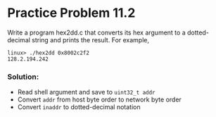 # Practice Problem 11.2

Write a program hex2dd.c that converts its hex argument to a dotted-decimal string and prints the result. For example,

```
linux> ./hex2dd 0x8002c2f2
128.2.194.242
```

### Solution:
- Read shell argument and save to `uint32_t addr`
- Convert `addr` from host byte order to network byte order
- Convert `inaddr` to dotted-decimal notation